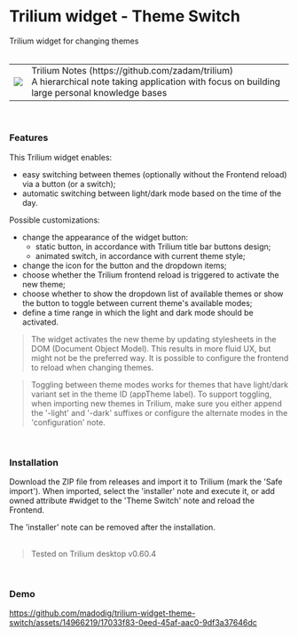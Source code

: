 # Trilium widget - Theme Switch
Trilium widget for changing themes 
<br><br>
<table><tr></tr><td><img src="https://github.com/madodig/trilium-widget-theme-switch/assets/14966219/6f103d3b-c0f7-4a0c-8157-33e17833c7c8"></td><td>Trilium Notes (https://github.com/zadam/trilium)<br>A hierarchical note taking application with focus on building large personal knowledge bases</td></tr></table>
<br>

### Features
This Trilium widget enables:
- easy switching between themes (optionally without the Frontend reload) via a button (or a switch);
- automatic switching between light/dark mode based on the time of the day.

Possible customizations:
- change the appearance of the widget button:
  - static button, in accordance with Trilium title bar buttons design;
  - animated switch, in accordance with current theme style;
- change the icon for the button and the dropdown items;
- choose whether the Trilium frontend reload is triggered to activate the new theme;
- choose whether to show the dropdown list of available themes or show the button to toggle between current theme's available modes;
- define a time range in which the light and dark mode should be activated.

> The widget activates the new theme by updating stylesheets in the DOM (Document Object Model). This results in more fluid UX, but might not be the preferred way. It is possible to configure the frontend to reload when changing themes.                         

> Toggling between theme modes works for themes that have light/dark variant set in the theme ID (appTheme label).
> To support toggling, when importing new themes in Trilium, make sure you either append the '-light' and '-dark' suffixes or configure the alternate modes in the 'configuration' note.
<br>

### Installation
Download the ZIP file from releases and import it to Trilium (mark the 'Safe import'). When imported, select the 'installer' note and execute it, or add owned attribute #widget to the 'Theme Switch' note and reload the Frontend.

The 'installer' note can be removed after the installation.
<br><br>

> Tested on Trilium desktop v0.60.4
<br>

### Demo
https://github.com/madodig/trilium-widget-theme-switch/assets/14966219/17033f83-0eed-45af-aac0-9df3a37646dc
